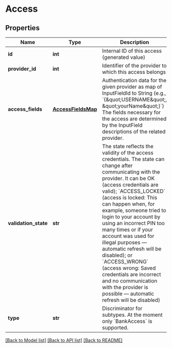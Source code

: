 # Access

## Properties
Name | Type | Description | Notes
------------ | ------------- | ------------- | -------------
**id** | **int** | Internal ID of this access (generated value) | [optional] 
**provider_id** | **int** | Identifier of the provider to which this access belongs | 
**access_fields** | [**AccessFieldsMap**](AccessFieldsMap.md) | Authentication data for the given provider as map of InputFieldId to String (e.g., &#x60;{\&quot;USERNAME\&quot;, \&quot;yourName\&quot;}&#x60;)  The fields necessary for the access are determined by the   InputField descriptions of the related provider. | 
**validation_state** | **str** | The state reflects the validity of the access credentials. The state can change after communicating with the provider.  It can be OK (access credentials are valid); &#x60;ACCESS_LOCKED&#x60; (access is locked: This can happen when, for example, someone tried to login to your account by  using an incorrect PIN too many times or if your account was used for illegal purposes — automatic refresh will be disabled); or &#x60;ACCESS_WRONG&#x60; (access wrong: Saved  credentials are incorrect and no communication with the provider is possible — automatic refresh will be disabled) | [optional] 
**type** | **str** | Discriminator for subtypes. At the moment only &#x60;BankAccess&#x60; is supported. | 

[[Back to Model list]](../README.md#documentation-for-models) [[Back to API list]](../README.md#documentation-for-api-endpoints) [[Back to README]](../README.md)


